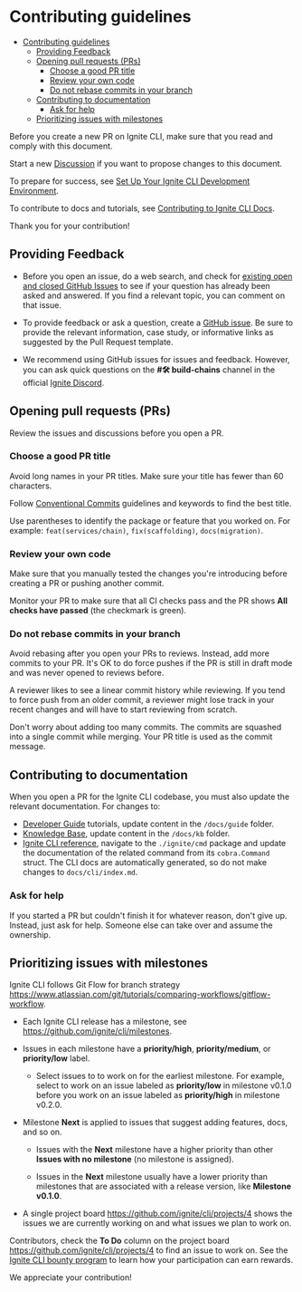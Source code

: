 # Contributing guidelines

- [Contributing guidelines](#contributing-guidelines)
  - [Providing Feedback](#providing-feedback)
  - [Opening pull requests (PRs)](#opening-pull-requests-prs)
    - [Choose a good PR title](#choose-a-good-pr-title)
    - [Review your own code](#review-your-own-code)
    - [Do not rebase commits in your branch](#do-not-rebase-commits-in-your-branch)
  - [Contributing to documentation](#contributing-to-documentation)
    - [Ask for help](#ask-for-help)
  - [Prioritizing issues with milestones](#prioritizing-issues-with-milestones)

Before you create a new PR on Ignite CLI, make sure that you read and comply with this document.

Start a new [Discussion](https://github.com/ignite/cli/discussions/new) if you want to propose changes to this document.

To prepare for success, see [Set Up Your Ignite CLI Development Environment](dev-env-setup.md).

To contribute to docs and tutorials, see [Contributing to Ignite CLI Docs](docs/contributing/index.md).

Thank you for your contribution!

## Providing Feedback

- Before you open an issue, do a web search, and check for [existing open and closed GitHub Issues](https://github.com/ignite/cli/issues) to see if your question has already been asked and answered. If you find a relevant topic, you can comment on that issue.

- To provide feedback or ask a question, create a [GitHub issue](https://github.com/ignite/cli/issues/new/choose). Be sure to provide the relevant information, case study, or informative links as suggested by the Pull Request template.

- We recommend using GitHub issues for issues and feedback. However, you can ask quick questions on the **#🛠️ build-chains** channel in the official [Ignite Discord](https://discord.gg/ignite).

## Opening pull requests (PRs)

Review the issues and discussions before you open a PR.

### Choose a good PR title

Avoid long names in your PR titles. Make sure your title has fewer than 60 characters.

Follow [Conventional Commits](https://www.conventionalcommits.org/en/v1.0.0/) guidelines and keywords to find the best title.

Use parentheses to identify the package or feature that you worked on. For example:  `feat(services/chain)`, `fix(scaffolding)`, `docs(migration)`.

### Review your own code

Make sure that you manually tested the changes you're introducing before creating a PR or pushing another commit.

Monitor your PR to make sure that all CI checks pass and the PR shows **All checks have passed** (the checkmark is green).

### Do not rebase commits in your branch

Avoid rebasing after you open your PRs to reviews. Instead, add more commits to your PR. It's OK to do force pushes if the PR is still in draft mode and was never opened to reviews before.

A reviewer likes to see a linear commit history while reviewing. If you tend to force push from an older commit, a reviewer might lose track in your recent changes and will have to start reviewing from scratch.

Don't worry about adding too many commits. The commits are squashed into a single commit while merging. Your PR title is used as the commit message.

## Contributing to documentation

When you open a PR for the Ignite CLI codebase, you must also update the relevant documentation. For changes to:

- [Developer Guide](https://docs.ignite.network/guide/) tutorials, update content in the `/docs/guide` folder.
- [Knowledge Base](https://docs.ignite.com/kb/), update content in the `/docs/kb` folder.
- [Ignite CLI reference](https://docs.ignite.com/cli), navigate to the `./ignite/cmd` package and update the documentation of the related command from its `cobra.Command` struct. The CLI docs are automatically generated, so do not make changes to  `docs/cli/index.md`.

### Ask for help

If you started a PR but couldn't finish it for whatever reason, don't give up. Instead, just ask for help. Someone else can take over and assume the ownership.

## Prioritizing issues with milestones

Ignite CLI follows Git Flow for branch strategy <https://www.atlassian.com/git/tutorials/comparing-workflows/gitflow-workflow>.

- Each Ignite CLI release has a milestone, see <https://github.com/ignite/cli/milestones>.

- Issues in each milestone have a **priority/high**, **priority/medium**, or **priority/low** label.

  - Select issues to to work on for the earliest milestone. For example, select to work on an issue labeled as **priority/low** in milestone v0.1.0 before you work on an issue labeled as **priority/high** in milestone v0.2.0.

- Milestone **Next** is applied to issues that suggest adding features, docs, and so on.

  - Issues with the **Next** milestone have a higher priority than other **Issues with no milestone** (no milestone is assigned).

  - Issues in the **Next** milestone usually have a lower priority than milestones that are associated with a release version, like **Milestone v0.1.0**.

- A single project board <https://github.com/ignite/cli/projects/4> shows the issues we are currently working on and what issues we plan to work on.

Contributors, check the **To Do** column on the project board <https://github.com/ignite/cli/projects/4> to find an issue to work on. See the [Ignite CLI bounty program](docs/bounty/index.md) to learn how your participation can earn rewards.

We appreciate your contribution!
